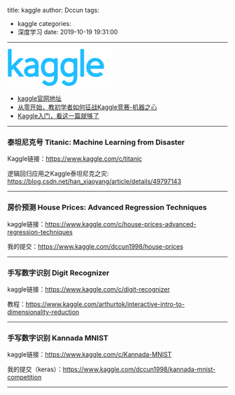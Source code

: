 title: kaggle
author: Dccun
tags:
  - kaggle
categories:
  - 深度学习
date: 2019-10-19 19:31:00
---
![upload successful](/images/pasted-7.png)

- [kaggle官网地址](https://www.kaggle.com/)
- [从零开始，教初学者如何征战Kaggle竞赛-机器之心](https://zhuanlan.zhihu.com/p/33087591)
- [Kaggle入门，看这一篇就够了](https://mp.weixin.qq.com/s?__biz=MzA4NTg4NjgxNw==&mid=2656591524&idx=2&sn=fad7a161ed1d6e7f3a55258b359ae900&chksm=847decaab30a65bcb33cf3f516a19ded0c42c3af36e41aec9cbd144d9d2b377475d3e1eb783a&scene=21#wechat_redirect)

<!--more-->

***

### 泰坦尼克号 Titanic: Machine Learning from Disaster
Kaggle链接：https://www.kaggle.com/c/titanic

逻辑回归应用之Kaggle泰坦尼克之灾:
https://blog.csdn.net/han_xiaoyang/article/details/49797143

***

### 房价预测 House Prices: Advanced Regression Techniques
kaggle链接：https://www.kaggle.com/c/house-prices-advanced-regression-techniques

我的提交：https://www.kaggle.com/dccun1998/house-prices

***

### 手写数字识别 Digit Recognizer
kaggle链接：https://www.kaggle.com/c/digit-recognizer

教程：https://www.kaggle.com/arthurtok/interactive-intro-to-dimensionality-reduction

***

### 手写数字识别 Kannada MNIST
kaggle链接：https://www.kaggle.com/c/Kannada-MNIST

我的提交（keras）：https://www.kaggle.com/dccun1998/kannada-mnist-competition

***